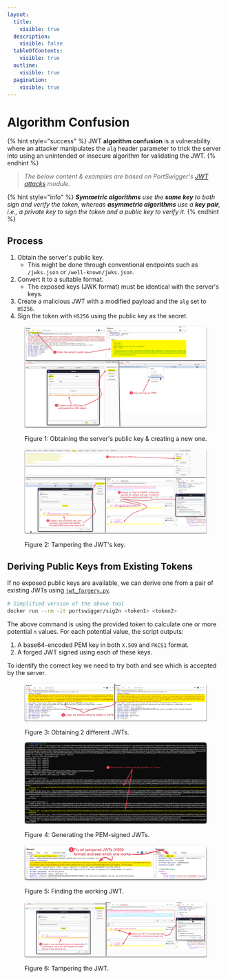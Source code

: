 ```yaml
---
layout:
  title:
    visible: true
  description:
    visible: false
  tableOfContents:
    visible: true
  outline:
    visible: true
  pagination:
    visible: true
---
```


# Algorithm Confusion

{% hint style="success" %}
JWT **algorithm confusion** is a vulnerability where an attacker manipulates the `alg` header parameter to trick the server into using an unintended or insecure algorithm for validating the JWT.
{% endhint %}

> _The below content & examples are based on PortSwigger's_ [_JWT attacks_](https://portswigger.net/web-security/jwt) _module._

{% hint style="info" %}
_**Symmetric algorithms** use the **same key** to both sign and verify the token, whereas **asymmetric algorithms** use a **key pair**, i.e., a private key to sign the token and a public key to verify it._
{% endhint %}

## Process <a href="#process" id="process"></a>

1. Obtain the server's public key.
   * This might be done through conventional endpoints such as `/jwks.json` or `/well-known/jwks.json`.
2. Convert it to a suitable format.
   * The exposed keys (JWK format) must be identical with the server's keys.
3. Create a malicious JWT with a modified payload and the `alg` set to `HS256`.
4. Sign the token with `HS256` using the public key as the secret.

<figure><img src="../../../../../.gitbook/assets/jwt_alg_confusion_1.png" alt=""><figcaption><p>Figure 1: Obtaining the server's public key &#x26; creating a new one.</p></figcaption></figure>

<figure><img src="../../../../../.gitbook/assets/jwt_alg_confusion_2.png" alt=""><figcaption><p>Figure 2: Tampering the JWT's key.</p></figcaption></figure>

## Deriving Public Keys from Existing Tokens <a href="#deriving-public-keys-from-existing-tokens" id="deriving-public-keys-from-existing-tokens"></a>

If no exposed public keys are available, we can derive one from a pair of existing JWTs using [`jwt_forgery.py`](https://github.com/silentsignal/rsa\_sign2n).

```bash
# Simplified version of the above tool
docker run --rm -it portswigger/sig2n <token1> <token2>
```

The above command is using the provided token to calculate one or more potential `n` values. For each potential value, the script outputs:

1. A base64-encoded PEM key in both `X.509` and `PKCS1` format.
2. A forged JWT signed using each of these keys.

To identify the correct key we need to try both and see which is accepted by the server.

<figure><img src="../../../../../.gitbook/assets/jwt_alg_confusion_3.png" alt=""><figcaption><p>Figure 3: Obtaining 2 different JWTs.</p></figcaption></figure>

<figure><img src="../../../../../.gitbook/assets/jwt_alg_confusion_4.png" alt=""><figcaption><p>Figure 4: Generating the PEM-signed JWTs.</p></figcaption></figure>

<figure><img src="../../../../../.gitbook/assets/jwt_alg_confusion_5.png" alt=""><figcaption><p>Figure 5: Finding the working JWT.</p></figcaption></figure>

<figure><img src="../../../../../.gitbook/assets/jwt_alg_confusion_6.png" alt=""><figcaption><p>Figure 6: Tampering the JWT.</p></figcaption></figure>
